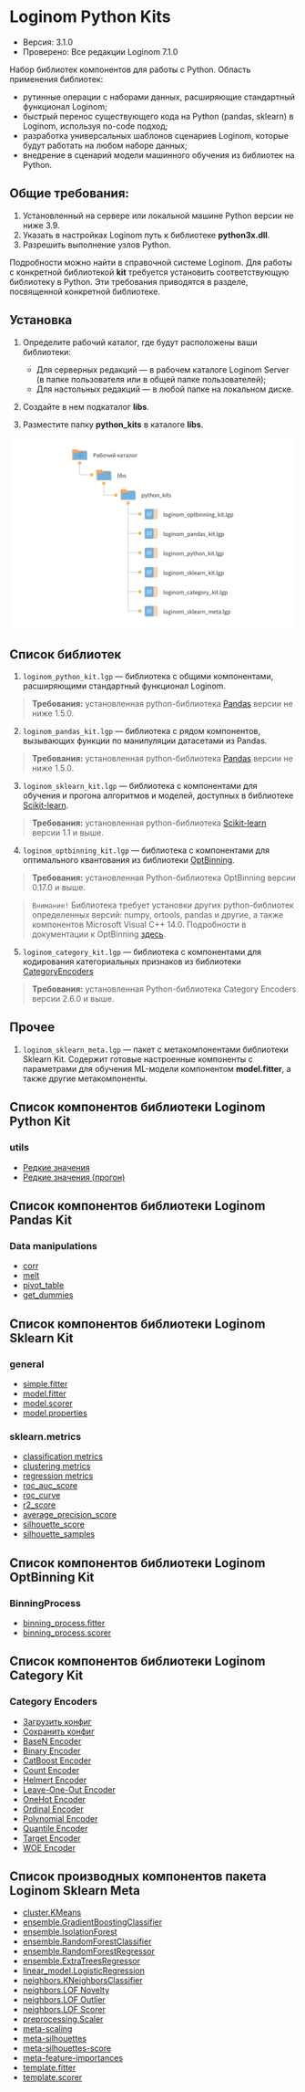 # Loginom Python Kits

* Версия: 3.1.0
* Проверено: Все редакции Loginom 7.1.0

Набор библиотек компонентов для работы с Python. Область применения библиотек:

* рутинные операции с наборами данных, расширяющие стандартный функционал Loginom;
* быстрый перенос существующего кода на Python (pandas, sklearn) в Loginom, используя no-code подход;
* разработка универсальных шаблонов сценариев Loginom, которые будут работать на любом наборе данных;
* внедрение в сценарий модели машинного обучения из библиотек на Python.

## Общие требования:

1. Установленный на сервере или локальной машине Python версии не ниже 3.9.
2. Указать в настройках Loginom путь к библиотеке **python3x.dll**.
3. Разрешить выполнение узлов Python.

Подробности можно найти в справочной системе Loginom.
Для работы с конкретной библиотекой **kit** требуется установить соответствующую библиотеку в Python. Эти требования приводятся в разделе, посвященной конкретной библиотеке.

## Установка

1. Определите рабочий каталог, где будут расположены ваши библиотеки:

   * Для серверных редакций — в рабочем каталоге Loginom Server (в папке пользователя или в общей папке пользователей);
   * Для настольных редакций — в любой папке на локальном диске.

2. Создайте в нем подкаталог **libs**.

3. Разместите папку **python_kits** в каталоге **libs**.

![Схема расположения библиотеки в рабочем каталоге](docs/img/python-kits.svg)

## Список библиотек

1. `loginom_python_kit.lgp` — библиотека с общими компонентами, расширяющими стандартный функционал Loginom.

> **Требования:** установленная python-библиотека [Pandas](https://pandas.pydata.org/) версии не ниже 1.5.0.

2. `loginom_pandas_kit.lgp` — библиотека с рядом компонентов, вызывающих функции по манипуляции датасетами из Pandas.

> **Требования:** установленная python-библиотека [Pandas](https://pandas.pydata.org/) версии не ниже 1.5.0.

3. `loginom_sklearn_kit.lgp` — библиотека с компонентами для обучения и прогона алгоритмов и моделей, доступных в библиотеке [Scikit-learn](https://scikit-learn.org/).

> **Требования:** установленная python-библиотека  [Scikit-learn](https://scikit-learn.org/) версии 1.1 и выше.

4. `loginom_optbinning_kit.lgp` — библиотека с компонентами для оптимального квантования из библиотеки [OptBinning](https://gnpalencia.org/optbinning/).

> **Требования:** установленная Python-библиотека OptBinning версии 0.17.0 и выше.

>`Внимание!` Библиотека требует установки других python-библиотек определенных версий: numpy, ortools, pandas и другие, а также компонентов Microsoft Visual C++ 14.0. Подробности в документации к OptBinning [здесь](https://github.com/guillermo-navas-palencia/optbinning/blob/master/README.rst).

5. `loginom_category_kit.lgp` — библиотека с компонентами для кодирования категориальных признаков из библиотеки [CategoryEncoders](https://contrib.scikit-learn.org/category_encoders/)

> **Требования:** установленная Python-библиотека Category Encoders версии 2.6.0 и выше.

## Прочее

1. `loginom_sklearn_meta.lgp` — пакет с метакомпонентами библиотеки Sklearn Kit. Содержит готовые настроенные компоненты с параметрами для обучения ML-модели компонентом **model.fitter**, а также другие метакомпоненты.

## Cписок компонентов библиотеки **Loginom Python Kit**

### **utils**

* [Редкие значения](./docs/rare-values.md)
* [Редкие значения (прогон)](./docs/rare-new-values.md)

## Cписок компонентов библиотеки **Loginom Pandas Kit**

### **Data manipulations**

* [corr](./docs/corr.md)
* [melt](./docs/melt.md)
* [pivot_table](./docs/pivot-table.md)
* [get_dummies](./docs/get-dummies.md)

## Cписок компонентов библиотеки **Loginom Sklearn Kit**

### **general**

* [simple.fitter](./docs/simple-fitter.md)
* [model.fitter](./docs/model-fitter.md)
* [model.scorer](./docs/model-scorer.md)
* [model.properties](./docs/model-properties.md)

### **sklearn.metrics**

* [classification metrics](./docs/classification-metrics.md)
* [clustering metrics](./docs/clustering-metrics.md)
* [regression metrics](./docs/regression-metrics.md)
* [roc_auc_score](./docs/roc-auc-score.md)
* [roc_curve](./docs/roc-curve.md)
* [r2_score](./docs/r2-score.md)
* [average_precision_score](./docs/average-precision-score.md)
* [silhouette_score](./docs/silhouette-score.md)
* [silhouette_samples](./docs/silhouette-samples.md)

## Cписок компонентов библиотеки **Loginom OptBinning Kit**

### **BinningProcess**

* [binning_process.fitter](./docs/binning-process-fitter.md)
* [binning_process.scorer](./docs/binning-process-scorer.md)

## Cписок компонентов библиотеки **Loginom Category Kit**

### **Category Encoders**

* [Загрузить конфиг](./docs/load-config.md)
* [Сохранить конфиг](./docs/save-config.md)
* [BaseN Encoder](./docs/basen-encoder.md)
* [Binary Encoder](./docs/binary-encoder.md)
* [CatBoost Encoder](./docs/catboost-encoder.md)
* [Count Encoder](./docs/count-encoder.md)
* [Helmert Encoder](./docs/helmert-encoder.md)
* [Leave-One-Out Encoder](./docs/leave-one-out-encoder.md)
* [OneHot Encoder](./docs/onehot-encoder.md)
* [Ordinal Encoder](./docs/ordinal-encoder.md)
* [Polynomial Encoder](./docs/polynomial-encoder.md)
* [Quantile Encoder](./docs/quantile-encoder.md)
* [Target Encoder](./docs/target-encoder.md)
* [WOE Encoder](./docs/woe-encoder.md)

## Список производных компонентов пакета **Loginom Sklearn Meta**

* [cluster.KMeans](./docs/cluster-kmeans.md)
* [ensemble.GradientBoostingClassifier](./docs/ensemble-gradient-boosting-classifier.md)
* [ensemble.IsolationForest](./docs/ensemble-isolation-forest.md)
* [ensemble.RandomForestClassifier](./docs/ensemble-random-forest-classifier.md)
* [ensemble.RandomForestRegressor](./docs/ensemble-random-forest-regressor.md)
* [ensemble.ExtraTreesRegressor](./docs/ensemble-extra-trees-regressor.md)
* [linear_model.LogisticRegression](./docs/linear-model-logistic-regression.md)
* [neighbors.KNeighborsClassifier](./docs/neighbors-kneighbors-classifier.md)
* [neighbors.LOF Novelty](./docs/neighbors-lof-novelty.md)
* [neighbors.LOF Outlier](./docs/neighbors-lof-outlier.md)
* [neighbors.LOF Scorer](./docs/neighbors-lof-scorer.md)
* [preprocessing.Scaler](./docs/preprocessing-scaler.md)
* [meta-scaling](./docs/metascaling.md)
* [meta-silhouettes](./docs/meta-silhouettes.md)
* [meta-silhouettes-score](./docs/meta-silhouettes-score.md)
* [meta-feature-importances](./docs/meta-feature-importances.md)
* [template.fitter](./docs/template-fitter.md)
* [template.scorer](./docs/template-scorer.md)